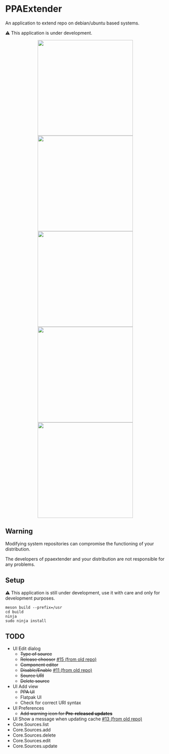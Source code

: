 # PPAExtender
An application to extend repo on debian/ubuntu based systems.

⚠️ This application is under development.

<div align="center">
  <img src="https://raw.githubusercontent.com/linuxhubit/ppaextender/master/data/screenshot.png" width="300">
  <img src="https://raw.githubusercontent.com/linuxhubit/ppaextender/master/data/screenshot-1.png" width="300">
  <img src="https://raw.githubusercontent.com/linuxhubit/ppaextender/master/data/screenshot-2.png" width="300">
  <img src="https://raw.githubusercontent.com/linuxhubit/ppaextender/master/data/screenshot-3.png" width="300">
  <img src="https://raw.githubusercontent.com/linuxhubit/ppaextender/master/data/screenshot-4.png" width="300">
</div>

## Warning
Modifying system repositories can compromise the functioning of your distribution.

The developers of ppaextender and your distribution are not responsible for any problems.

## Setup
⚠️ This application is still under development, use it with care and only for development purposes.
```
meson build --prefix=/usr
cd build
ninja
sudo ninja install
```

## TODO
* UI Edit dialog
    - ~~Type of source~~
    - ~~Release chooser~~ [#15 (from old repo)](https://github.com/mirkobrombin/PPAExtender/issues/15)
    - ~~Component editor~~
    - ~~Disable/Enable~~ [#11 (from old repo)](https://github.com/mirkobrombin/PPAExtender/issues/11)
    - ~~Source URI~~
    - ~~Delete source~~
* UI Add view
    - ~~PPA UI~~
    - Flatpak UI
    - Check for correct URI syntax
* UI Preferences
    - ~~Add warning icon for **Pre-released updates**~~
* UI Show a message when updating cache [#13 (from old repo)](https://github.com/mirkobrombin/PPAExtender/issues/13)
* Core.Sources.list
* Core.Sources.add
* Core.Sources.delete
* Core.Sources.edit
* Core.Sources.update

